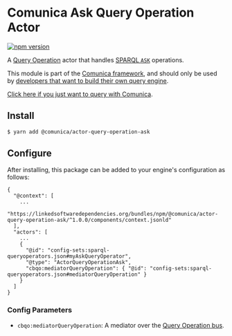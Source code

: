 # Comunica Ask Query Operation Actor

[![npm version](https://badge.fury.io/js/%40comunica%2Factor-query-operation-ask.svg)](https://www.npmjs.com/package/@comunica/actor-query-operation-ask)

A [Query Operation](https://github.com/comunica/comunica/tree/master/packages/bus-query-operation) actor that handles [SPARQL `ASK`](https://www.w3.org/TR/sparql11-query/#ask) operations.

This module is part of the [Comunica framework](https://github.com/comunica/comunica),
and should only be used by [developers that want to build their own query engine](https://comunica.dev/docs/modify/).

[Click here if you just want to query with Comunica](https://comunica.dev/docs/query/).

## Install

```bash
$ yarn add @comunica/actor-query-operation-ask
```

## Configure

After installing, this package can be added to your engine's configuration as follows:
```text
{
  "@context": [
    ...
    "https://linkedsoftwaredependencies.org/bundles/npm/@comunica/actor-query-operation-ask/^1.0.0/components/context.jsonld"  
  ],
  "actors": [
    ...
    {
      "@id": "config-sets:sparql-queryoperators.json#myAskQueryOperator",
      "@type": "ActorQueryOperationAsk",
      "cbqo:mediatorQueryOperation": { "@id": "config-sets:sparql-queryoperators.json#mediatorQueryOperation" }
    }
  ]
}
```

### Config Parameters

* `cbqo:mediatorQueryOperation`: A mediator over the [Query Operation bus](https://github.com/comunica/comunica/tree/master/packages/bus-query-operation).
